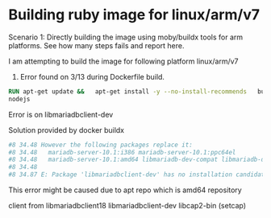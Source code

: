# Building ruby image for linux/arm/v7

Scenario 1:
Directly building the image using moby/buildx tools for arm platforms. See how many steps fails and report here.

I am attempting to build the image for following platform
linux/arm/v7

1. Error found on 3/13 during Dockerfile build.

```Dockerfile
RUN apt-get update &&   apt-get install -y --no-install-recommends   build-essential    netcat   curl   libmariadbclient-dev   nano   
nodejs
```

Error is on libmariadbclient-dev

Solution provided by docker buildx

```bash
#8 34.48 However the following packages replace it:
#8 34.48   mariadb-server-10.1:i386 mariadb-server-10.1:ppc64el
#8 34.48   mariadb-server-10.1:amd64 libmariadb-dev-compat libmariadb-dev  
#8 34.48
#8 34.87 E: Package 'libmariadbclient-dev' has no installation candidate
```

This error might be caused due to apt repo which is amd64 repository

client from libmariadbclient18 libmariadbclient-dev libcap2-bin (setcap)
